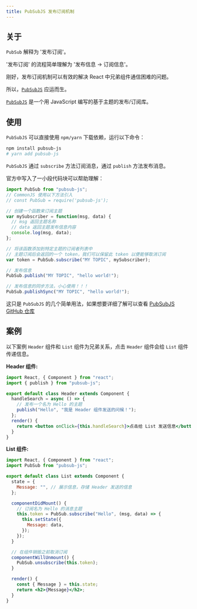 ```yaml
---
title: PubSubJS 发布订阅机制
---
```


## 关于

`PubSub` 解释为 '发布订阅'。

'发布订阅' 的流程简单理解为 '发布信息 -> 订阅信息'。

刚好，发布订阅机制可以有效的解决 React 中兄弟组件通信困难的问题。

所以，[`PubSubJS`](https://github.com/mroderick/PubSubJS) 应运而生。

[`PubSubJS`](https://github.com/mroderick/PubSubJS) 是一个用 JavaScript 编写的基于主题的发布/订阅库。

## 使用

`PubSubJS` 可以直接使用 `npm/yarn` 下载依赖，运行以下命令：

```bash
npm install pubsub-js
# yarn add pubsub-js
```

`PubSubJS` 通过 `subscribe` 方法订阅消息，通过 `publish` 方法发布消息。

官方中写入了一小段代码块可以帮助理解：

```js
import PubSub from "pubsub-js";
// CommonJS 使用以下方法引入
// const PubSub = require('pubsub-js');

// 创建一个函数来订阅主题
var mySubscriber = function(msg, data) {
  // msg 返回主题名称
  // data 返回主题发布信息内容
  console.log(msg, data);
};

// 将该函数添加到特定主题的订阅者列表中
// 主题订阅后会返回的一个 token，我们可以保留此 token 以便能够取消订阅
var token = PubSub.subscribe("MY TOPIC", mySubscriber);

// 发布信息
PubSub.publish("MY TOPIC", "hello world!");

// 发布信息的同步方法，小心使用！！！
PubSub.publishSync("MY TOPIC", "hello world!");
```

这只是 `PubSubJS` 的几个简单用法，如果想要详细了解可以查看 [PubSubJS GitHub 仓库](https://github.com/mroderick/PubSubJS)

## 案例

以下案例 `Header` 组件和 `List` 组件为兄弟关系，点击 `Header` 组件会给 `List` 组件传递信息。

**Header 组件:**

```jsx
import React, { Component } from "react";
import { publish } from "pubsub-js";

export default class Header extends Component {
  handleSearch = async () => {
    // 发布一个名为 Hello 的主题
    publish("Hello", "我是 Header 组件发送的问候！");
  };
  render() {
    return <button onClick={this.handleSearch}>点击给 List 发送信息</button>;
  }
}
```

**List 组件:**

```jsx
import React, { Component } from "react";
import PubSub from "pubsub-js";

export default class List extends Component {
  state = {
    Message: "", // 展示信息，存储 Header 发送的信息
  };

  componentDidMount() {
    // 订阅名为 Hello 的消息主题
    this.token = PubSub.subscribe("Hello", (msg, data) => {
      this.setState({
        Message: data,
      });
    });
  }

  // 在组件销毁之前取消订阅
  componentWillUnmount() {
    PubSub.unsubscribe(this.token);
  }

  render() {
    const { Message } = this.state;
    return <h2>{Message}</h2>;
  }
}
```
